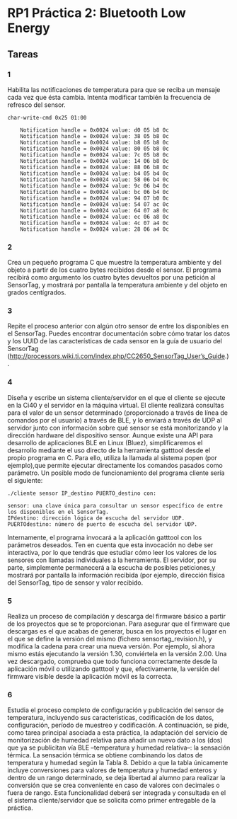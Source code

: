 # RP1 Práctica 2: Bluetooth Low Energy
##  Tareas  


###  1
Habilita las notificaciones de temperatura para que se reciba un mensaje cada vez que ésta cambia. Intenta modificar también la frecuencia de refresco del sensor. 

    char-write-cmd 0x25 01:00

        Notification handle = 0x0024 value: d0 05 b8 0c 
        Notification handle = 0x0024 value: 38 05 b8 0c 
        Notification handle = 0x0024 value: b8 05 b8 0c 
        Notification handle = 0x0024 value: 80 05 b8 0c 
        Notification handle = 0x0024 value: 7c 05 b8 0c 
        Notification handle = 0x0024 value: 14 06 b8 0c 
        Notification handle = 0x0024 value: 88 06 b8 0c 
        Notification handle = 0x0024 value: b4 05 b4 0c 
        Notification handle = 0x0024 value: 58 06 b4 0c 
        Notification handle = 0x0024 value: 9c 06 b4 0c 
        Notification handle = 0x0024 value: bc 06 b4 0c 
        Notification handle = 0x0024 value: 94 07 b0 0c 
        Notification handle = 0x0024 value: 54 07 ac 0c 
        Notification handle = 0x0024 value: 64 07 a8 0c 
        Notification handle = 0x0024 value: ec 06 a8 0c 
        Notification handle = 0x0024 value: 4c 07 a4 0c 
        Notification handle = 0x0024 value: 28 06 a4 0c 


### 2
Crea un pequeño programa C que muestre la temperatura ambiente y del objeto a partir de los cuatro bytes recibidos desde el sensor. El programa recibirá como argumento los cuatro bytes devueltos por una petición al SensorTag, y mostrará por pantalla la temperatura ambiente y del objeto en grados centígrados. 

### 3
Repite el proceso anterior con algún otro sensor de entre los disponibles en el SensorTag. Puedes encontrar documentación sobre cómo tratar los datos y los UUID de las características de cada sensor en la guía de usuario del SensorTag (http://processors.wiki.ti.com/index.php/CC2650_SensorTag_User’s_Guide.). 

### 4
Diseña y escribe un sistema cliente/servidor en el que el cliente se ejecute en la Ci40 y el servidor en la máquina virtual. El cliente realizará consultas para el valor de un sensor determinado (proporcionado a través de línea de comandos por el usuario) a través de BLE, y lo enviará a través de UDP al servidor junto con información sobre qué sensor se está monitorizando y la dirección hardware del dispositivo sensor. Aunque existe una API para desarrollo de aplicaciones BLE en Linux (Bluez), simplificaremos el desarrollo mediante el uso directo de la herramienta gatttool desde el propio programa en C. Para ello, utiliza la llamada al sistema popen (por ejemplo),que permite ejecutar directamente los comandos pasados como parámetro. Un posible modo de funcionamiento del programa cliente sería el siguiente:

    ./cliente sensor IP_destino PUERTO_destino con: 

    sensor: una clave única para consultar un sensor específico de entre los disponibles en el SensorTag.
    IPdestino: dirección lógica de escucha del servidor UDP.
    PUERTOdestino: número de puerto de escucha del servidor UDP.

Internamente, el programa invocará a la aplicación gatttool con los parámetros deseados. Ten en cuenta que esta invocación no debe ser interactiva, por lo que tendrás que estudiar cómo leer los valores de los sensores con llamadas individuales a la herramienta. El servidor, por su parte, simplemente permanecerá a la escucha de posibles peticiones,y mostrará por pantalla la información recibida (por ejemplo, dirección física del SensorTag, tipo de sensor y valor recibido. 
###  5
Realiza un proceso de compilación y descarga del firmware básico a partir de los
proyectos que se te proporcionan. Para asegurar que el firmware que descargas es el
que acabas de generar, busca en los proyectos el lugar en el que se define la versión
del mismo (fichero sensortag_revision.h), y modifica la cadena para crear una nueva
versión. Por ejemplo, si ahora mismo estás ejecutando la versión 1.30, conviértela en
la versión 2.00. Una vez descargado, comprueba que todo funciona correctamente
desde la aplicación móvil o utilizando gatttool y que, efectivamente, la versión
del firmware visible desde la aplicación móvil es la correcta.

### 6
Estudia el proceso completo de configuración y publicación del sensor de temperatura,
incluyendo sus características, codificación de los datos, configuración, período
de muestreo y codificación.
A continuación, se pide, como tarea principal asociada a esta práctica, la adaptación
del servicio de monitorización de humedad relativa para añadir un nuevo dato a
los (dos) que ya se publicitan vía BLE –temperatura y humedad relativa–: la sensación
térmica.
La sensación térmica se obtiene combinando los datos de temperatura y humedad
según la Tabla 8. Debido a que la tabla únicamente incluye conversiones para valores
de temperatura y humedad enteros y dentro de un rango determinado, se deja
libertad al alumno para realizar la conversión que se crea conveniente en caso de
valores con decimales o fuera de rango.
Esta funcionalidad deberá ser integrada y consultada en el el sistema cliente/servidor
que se solicita como primer entregable de la práctica.
